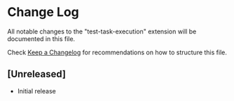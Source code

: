 # Change Log

All notable changes to the "test-task-execution" extension will be documented in this file.

Check [Keep a Changelog](http://keepachangelog.com/) for recommendations on how to structure this file.

## [Unreleased]

- Initial release